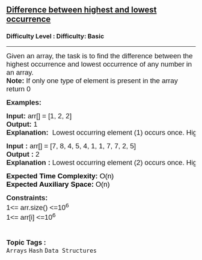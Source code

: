 <h2><a href="https://www.geeksforgeeks.org/problems/difference-between-highest-and-lowest-occurrence4613/1?page=1&category=Arrays&sortBy=difficulty">Difference between highest and lowest occurrence</a></h2><h3>Difficulty Level : Difficulty: Basic</h3><hr><div class="problems_problem_content__Xm_eO"><p><span style="font-family: arial, helvetica, sans-serif; font-size: 14pt;">Given an array, the task is to find the difference between the highest occurrence and lowest occurrence of any number in an array.<br><strong>Note: </strong>If only one type of element is present in the array return 0</span></p>
<p><span style="font-family: arial, helvetica, sans-serif; font-size: 14pt;"><strong>Examples:</strong></span></p>
<pre><span style="font-size: 14pt;"><span style="font-family: arial,helvetica,sans-serif;"><strong>Input: </strong></span><span style="font-family: arial,helvetica,sans-serif;">arr[] = [1, 2, 2]
<strong>Output: </strong>1
<strong>Explanation:  </strong>Lowest occurring element (1) occurs once. Highest occurring element (2) occurs 2 times</span></span></pre>
<pre><span style="font-size: 14pt;"><span style="font-family: arial,helvetica,sans-serif;"><strong>Input : </strong></span><span style="font-family: arial,helvetica,sans-serif;">arr[] = [7, 8, 4, 5, 4, 1, 1, 7, 7, 2, 5]
<strong>Output : </strong>2
<strong>Explanation : </strong>Lowest occurring element (2) occurs once. Highest occurring element (7) occurs 3 times</span></span></pre>
<p><span style="font-family: arial, helvetica, sans-serif; font-size: 14pt; color: #000000;"><strong>Expected Time Complexity:</strong> O(n)<br><strong>Expected Auxiliary Space:</strong> O(n)</span></p>
<p><span style="font-family: arial, helvetica, sans-serif; font-size: 14pt;"><strong>Constraints:</strong><br>1&lt;= arr.size() &lt;=10<sup>6</sup><br>1&lt;= arr[i] &lt;=10<sup>6</sup></span></p></div><br><p><span style=font-size:18px><strong>Topic Tags : </strong><br><code>Arrays</code>&nbsp;<code>Hash</code>&nbsp;<code>Data Structures</code>&nbsp;